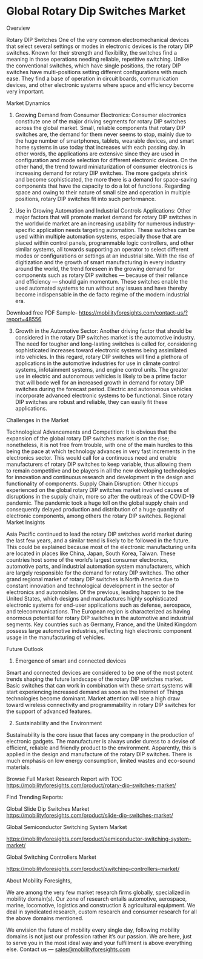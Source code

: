 # Global Rotary Dip Switches Market
Overview

Rotary DIP Switches One of the very common electromechanical devices that select several settings or modes in electronic devices is the rotary DIP switches. Known for their strength and flexibility, the switches find a meaning in those operations needing reliable, repetitive switching. Unlike the conventional switches, which have single positions, the rotary DIP switches have multi-positions setting different configurations with much ease. They find a base of operation in circuit boards, communication devices, and other electronic systems where space and efficiency become very important.

Market Dynamics

1. Growing Demand from Consumer Electronics: Consumer electronics constitute one of the major driving segments for rotary DIP switches across the global market. Small, reliable components that rotary DIP switches are, the demand for them never seems to stop, mainly due to the huge number of smartphones, tablets, wearable devices, and smart home systems in use today that increases with each passing day. In other words, the applications are extensive since they are used in configuration and mode selection for different electronic devices. On the other hand, the trend toward miniaturization of consumer electronics is increasing demand for rotary DIP switches. The more gadgets shrink and become sophisticated, the more there is a demand for space-saving components that have the capacity to do a lot of functions. Regarding space and owing to their nature of small size and operation in multiple positions, rotary DIP switches fit into such performance.

2. Use in Growing Automation and Industrial Controls Applications: Other major factors that will promote market demand for rotary DIP switches in the worldwide market are an increasing usability for numerous industry-specific application needs targeting automation. These switches can be used within multiple automation systems, especially those that are placed within control panels, programmable logic controllers, and other similar systems, all towards supporting an operator to select different modes or configurations or settings at an industrial site. With the rise of digitization and the growth of smart manufacturing in every industry around the world, the trend foreseen in the growing demand for components such as rotary DIP switches — because of their reliance and efficiency — should gain momentum. These switches enable the used automated systems to run without any issues and have thereby become indispensable in the de facto regime of the modern industrial era.

Download free PDF Sample- https://mobilityforesights.com/contact-us/?report=48556

3. Growth in the Automotive Sector: Another driving factor that should be considered in the rotary DIP switches market is the automotive industry. The need for tougher and long-lasting switches is called for, considering sophisticated increases toward electronic systems being assimilated into vehicles. In this regard, rotary DIP switches will find a plethora of applications in the automotive industries for use in climate control systems, infotainment systems, and engine control units. The greater use in electric and autonomous vehicles is likely to be a prime factor that will bode well for an increased growth in demand for rotary DIP switches during the forecast period. Electric and autonomous vehicles incorporate advanced electronic systems to be functional. Since rotary DIP switches are robust and reliable, they can easily fit these applications.

Challenges in the Market

Technological Advancements and Competition: It is obvious that the expansion of the global rotary DIP switches market is on the rise; nonetheless, it is not free from trouble, with one of the main hurdles to this being the pace at which technology advances in very fast increments in the electronics sector. This would call for a continuous need and enable manufacturers of rotary DIP switches to keep variable, thus allowing them to remain competitive and be players in all the new developing technologies for innovation and continuous research and development in the design and functionality of components.
Supply Chain Disruption: Other hiccups experienced on the global rotary DIP switches market involved causes of disruptions in the supply chain, more so after the outbreak of the COVID-19 pandemic. The pandemic took a huge toll on the global supply chain and consequently delayed production and distribution of a huge quantity of electronic components, among others the rotary DIP switches.
Regional Market Insights

Asia Pacific continued to lead the rotary DIP switches world market during the last few years, and a similar trend is likely to be followed in the future. This could be explained because most of the electronic manufacturing units are located in places like China, Japan, South Korea, Taiwan. These countries host some of the world’s largest consumer electronics, automotive parts, and industrial automation system manufacturers, which are largely responsible for the demand for rotary DIP switches.
The other grand regional market of rotary DIP switches is North America due to constant innovation and technological development in the sector of electronics and automobiles. Of the previous, leading happen to be the United States, which designs and manufactures highly sophisticated electronic systems for end-user applications such as defense, aerospace, and telecommunications.
The European region is characterized as having enormous potential for rotary DIP switches in the automotive and industrial segments. Key countries such as Germany, France, and the United Kingdom possess large automotive industries, reflecting high electronic component usage in the manufacturing of vehicles.

Future Outlook

1. Emergence of smart and connected devices

Smart and connected devices are considered to be one of the most potent trends shaping the future landscape of the rotary DIP switches market. Basic switches that can work in combination with these smart systems will start experiencing increased demand as soon as the Internet of Things technologies become dominant. Market attention will see a high draw toward wireless connectivity and programmability in rotary DIP switches for the support of advanced features.

2. Sustainability and the Environment

Sustainability is the core issue that faces any company in the production of electronic gadgets. The manufacturer is always under duress to a devise of efficient, reliable and friendly product to the environment. Apparently, this is applied in the design and manufacture of the rotary DIP switches. There is much emphasis on low energy consumption, limited wastes and eco-sound materials.

Browse Full Market Research Report with TOC https://mobilityforesights.com/product/rotary-dip-switches-market/

Find Trending Reports:

Global Slide Dip Switches Market https://mobilityforesights.com/product/slide-dip-switches-market/

Global Semiconductor Switching System Market

https://mobilityforesights.com/product/semiconductor-switching-system-market/

Global Switching Controllers Market

https://mobilityforesights.com/product/switching-controllers-market/

About Mobility Foresights,

We are among the very few market research firms globally, specialized in mobility domain(s). Our zone of research entails automotive, aerospace, marine, locomotive, logistics and construction & agricultural equipment. We deal in syndicated research, custom research and consumer research for all the above domains mentioned.

We envision the future of mobility every single day, following mobility domains is not just our profession rather it’s our passion. We are here, just to serve you in the most ideal way and your fulfillment is above everything else. Contact us — sales@mobilityforesights.com
